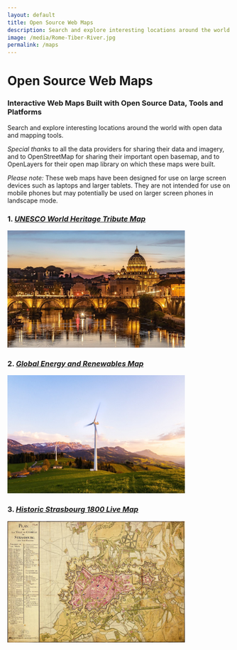 ```yaml
---
layout: default
title: Open Source Web Maps
description: Search and explore interesting locations around the world with interactive web maps built with open source geospatial data, tools and platforms.
image: /media/Rome-Tiber-River.jpg
permalink: /maps
---
```


# Open Source Web Maps 

### Interactive Web Maps Built with Open Source Data, Tools and Platforms
Search and explore interesting locations around the world with open data and mapping tools.

*Special thanks* to all the data providers for sharing their data and imagery, and to OpenStreetMap for sharing their important open basemap, and
to OpenLayers for their open map library on which these maps were built.

*Please note:* These web maps have been designed for use on large screen devices such as laptops and larger tablets. They are not intended for use on mobile phones but may potentially be used on larger screen phones in landscape mode.

### 1. [*UNESCO World Heritage Tribute Map*](/unesco-map.md)
<a href="https://greenlightgeo.github.io/unesco-map">
  <img src="media/Rome-Tiber-River.jpg" alt="Rome, the Tiber River" width="400">
</a>

### 2. [*Global Energy and Renewables Map*](/energy-map.md)
<a href="https://greenlightgeo.github.io/energy-map">
  <img src="media/wind-turbine-green_mountains.jpg" alt="Wind turbine" width="400">
</a>

### 3. [*Historic Strasbourg 1800 Live Map*](/historic-map.md)
<a href="https://greenlightgeo.github.io/historic-map">
  <img src="media/Strasbourg Plan 1800 web.jpg" alt="Strasbourg Plan Map 1800" width="400">
</a>
